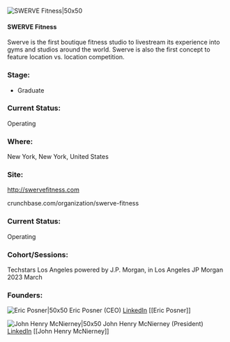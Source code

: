 

![SWERVE Fitness|50x50](https://media.licdn.com/dms/image/C560BAQGml99uWWT90w/company-logo_200_200/0/1648148343650?e=1692835200&v=beta&t=tbOJSQNEZnzmKUSPomdFKYdAPZ4QoVV6-N3bh15PrVA)

#### SWERVE Fitness
Swerve is the first boutique fitness studio to livestream its experience into gyms and studios around the world. Swerve is also the first concept to feature location vs. location competition.

### Stage: 
 - Graduate 

### Current Status: 
Operating

### Where:
New York, New York, United States

### Site:
http://swervefitness.com



crunchbase.com/organization/swerve-fitness

### Current Status: 
Operating

### Cohort/Sessions: 
Techstars Los Angeles powered by J.P. Morgan, in Los Angeles JP Morgan 2023 March

### Founders: 

![Eric Posner|50x50]() Eric Posner (CEO) [LinkedIn](https://linkedin.com/in/ericmposner) [[Eric Posner]]

![John Henry McNierney|50x50]() John Henry McNierney (President) [LinkedIn](https://linkedin.com/in/john-henry-mcnierney-3a947711) [[John Henry McNierney]]


